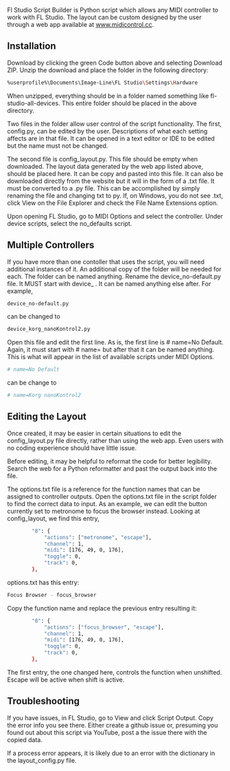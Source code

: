 Fl Studio Script Builder is Python script which allows any MIDI controller to work with FL Studio. The layout can be custom designed by the user through a web app available at www.midicontrol.cc. 

## Installation

Download by clicking the green Code button above and selecting Download ZIP. Unzip the download and place the folder in the following directory:  

```sh
%userprofile%\Documents\Image-Line\FL Studio\Settings\Hardware
```
When unzipped, everything should be in a folder named something like fl-studio-all-devices.
This entire folder should be placed in the above directory.

Two files in the folder allow user control of the script functionality. 
The first, config.py, can be edited by the user. Descriptions of what each setting affects are in that file.
It can be opened in a text editor or IDE to be edited but the name must not be changed.
    
The second file is config_layout.py. This file should be empty when downloaded. The layout data generated by the web app listed above, should be placed here. It can be copy and pasted into this file. It can also be downloaded directly from the website but it will in the form of a .txt file. It must be converted to a .py file. This can be accomplished by simply renaming the file and changing txt to py. If, on Windows, you do not see .txt, click View on the File Explorer and check the File Name Extensions option.  

Upon opening FL Studio, go to MIDI Options and select the controller. Under device scripts, select the no_defaults script.  
  

## Multiple Controllers 

If you have more than one contoller that uses the script, you will need additional instances of it. An additional copy of the folder will be needed for each. The folder can be named anything. Rename the device_no-default.py file. It MUST start with device_ . It can be named anything else after. 
For example,

```sh
device_no-default.py
```

can be changed to

```sh
device_korg_nanoKontrol2.py
```


Open this file and edit the first line. As is, the first line is # name=No Default. Again, it must start with # name= but after that it can be named anything. This is what will appear in the list of available scripts under MIDI Options. 

```sh
# name=No Default
```

can be change to

```sh
# name=Korg nanoKontrol2
```


## Editing the Layout

Once created, it may be easier in certain situations to edit the config_layout.py file directly, rather than using the web app. 
Even users with no coding experience should have little issue.  
  
Before editing, it may be helpful to reformat the code for better legibility. Search the web for a Python reformatter and past the output back into the file. 

The options.txt file is a reference for the function names that can be assigned to controller outputs. 
Open the options.txt file in the script folder to find the correct data to input. As an example, we can edit the button currently set to metronome to focus the browser instead. Looking at config_layout, we find this entry,

```sh
        "8": {
            "actions": ["metronome", "escape"],
            "channel": 1,
            "midi": [176, 49, 0, 176],
            "toggle": 0,
            "track": 0,
        },
```

options.txt has this entry:
```sh
Focus Browser - focus_browser
```

Copy the function name and replace the previous entry resulting it:

```sh
        "8": {
            "actions": ["focus_browser", "escape"],
            "channel": 1,
            "midi": [176, 49, 0, 176],
            "toggle": 0,
            "track": 0,
        },
```

The first entry, the one changed here, controls the function when unshifted. Escape will be active when shift is active.

## Troubleshooting

If you have issues, in FL Studio, go to View and click Script Output. Copy the error info you see there. 
Either create a github issue or, presuming you found out about this script via YouTube, post a the issue there with the copied data. 

If a process error appears, it is likely due to an error with the dictionary in the layout_config.py file. 
 
